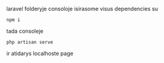 laravel folderyje consoloje isirasome visus dependencies su 
```
npm i
```
tada consoleje 
```
php artisan serve
```
 ir atidarys localhoste page
